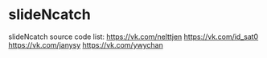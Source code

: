 # slideNcatch
slideNcatch source code
list:
https://vk.com/nelttjen
https://vk.com/id_sat0
https://vk.com/janysy
https://vk.com/ywychan
